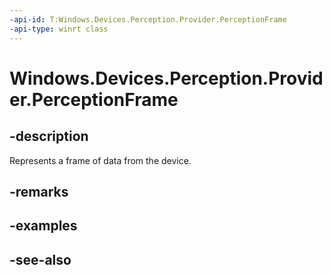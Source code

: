 ```yaml
---
-api-id: T:Windows.Devices.Perception.Provider.PerceptionFrame
-api-type: winrt class
---
```


<!-- Class syntax.
public class PerceptionFrame : Windows.Devices.Perception.Provider.IPerceptionFrame
-->

# Windows.Devices.Perception.Provider.PerceptionFrame

## -description
Represents a frame of data from the device.

## -remarks

## -examples

## -see-also
